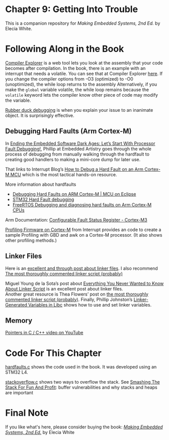 # Chapter 9: Getting Into Trouble
This is a companion repository for _Making Embedded Systems, 2nd Ed._ by Elecia White. 


# Following Along in the Book
[Compiler Explorer](https://godbolt.org/) is a web tool lets you look at the assembly that your code becomes after compilation. In the book, there is an example with an interrupt that needs a volatile. You can see that at Compiler Explorer [here](https://godbolt.org/z/G49oYYevs). If you change the compiler options from -O3 (optimized) to -O0 (unoptimized), the while loop returns to the assembly Alternatively, if you make the `global` variable volatile, the while loop remains because the `volatile` keyword lets the compiler know other piece of code may modify the variable.

[Rubber duck debugging](https://en.wikipedia.org/wiki/Rubber_duck_debugging) is when you explain your issue to an inanimate object. It is surprisingly effective.


## Debugging Hard Faults (Arm Cortex-M)

In [Ending the Embedded Software Dark Ages: Let’s Start With Processor Fault Debugging!](https://embeddedartistry.com/blog/2021/01/11/hard-fault-debugging/), Phillip at Embedded Artistry goes through the whole process of debugging from manually walking through the hardfault to creating good handlers to making a mini-core dump for later use. 

That links to Interrupt Blog’s [How to Debug a Hard Fault on an Arm Cortex-M MCU](https://interrupt.memfault.com/blog/cortex-m-fault-debug) which is the most tactical hands-on resource.

More information about hardfaults
 * [Debugging Hard Faults on ARM Cortex-M | MCU on Eclipse](https://mcuoneclipse.com/2012/11/24/debugging-hard-faults-on-arm-cortex-m/)
 * [STM32 Hard Fault debugging](https://mcuoneclipse.com/2012/11/24/debugging-hard-faults-on-arm-cortex-m/)
 * [FreeRTOS Debugging and diagnosing hard faults on Arm Cortex-M CPUs](https://www.freertos.org/Debugging-Hard-Faults-On-Cortex-M-Microcontrollers.html)


Arm Documentation: [Configurable Fault Status Register - Cortex-M3](https://developer.arm.com/documentation/dui0552/a/cortex-m3-peripherals/system-control-block/configurable-fault-status-register) 

[Profiling Firmware on Cortex-M](https://interrupt.memfault.com/blog/profiling-firmware-on-cortex-m) from Interrupt provides an code to create a sample Profiling with GBD and awk on a Cortex-M processor. (It also shows other profiling methods.)

## Linker Files
Here is an [excellent and through post about linker files](https://mcyoung.xyz/2021/06/01/linker-script/). I also recommend [The most thoroughly commented linker script (probably)](
)

Miguel Young de la Sota’s post about [Everything You Never Wanted to Know About Linker Script](https://mcyoung.xyz/2021/06/01/linker-script/) is an excellent post about linker files.  
Another great resource is Thea Flowers’ post on [the most thoroughly commented linker script (probably)](https://blog.thea.codes/the-most-thoroughly-commented-linker-script/). Finally, 
Phillip Johnston’s [Linker-Generated Variables in Libc](https://embeddedartistry.com/lesson/linker-generated-variables-in-libc/) shows how to use and set linker variables.


## Memory

[Pointers in C / C++ video on YouTube](https://www.youtube.com/watch?v=zuegQmMdy8M)



# Code For This Chapter

[hardfaults.c](hardfaults.c) shows the code used in the book. It was developed using an STM32 L4.

[stackoverflow.c](stackoverflow.c) shows two ways to overflow the stack. See [Smashing The Stack For Fun And Profit](https://inst.eecs.berkeley.edu/~cs161/fa08/papers/stack_smashing.pdf): buffer vulnerabilities and why stacks and heaps are important


# Final Note
If you like what's here, please consider buying the book: [_Making Embedded Systems, 2nd Ed._](https://learning.oreilly.com/library/view/making-embedded-systems/9781098151539/) by Elecia White
